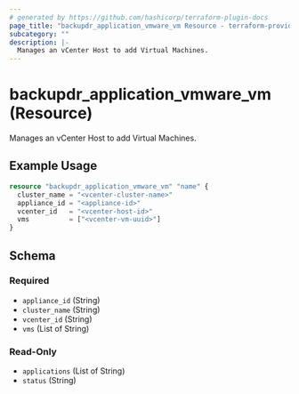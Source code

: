 ```yaml
---
# generated by https://github.com/hashicorp/terraform-plugin-docs
page_title: "backupdr_application_vmware_vm Resource - terraform-provider-backupdr"
subcategory: ""
description: |-
  Manages an vCenter Host to add Virtual Machines.
---
```


# backupdr_application_vmware_vm (Resource)

Manages an vCenter Host to add Virtual Machines.

## Example Usage

```terraform
resource "backupdr_application_vmware_vm" "name" {
  cluster_name = "<vcenter-cluster-name>"
  appliance_id = "<appliance-id>"
  vcenter_id   = "<vcenter-host-id>"
  vms          = ["<vcenter-vm-uuid>"]
}
```

<!-- schema generated by tfplugindocs -->
## Schema

### Required

- `appliance_id` (String)
- `cluster_name` (String)
- `vcenter_id` (String)
- `vms` (List of String)

### Read-Only

- `applications` (List of String)
- `status` (String)
